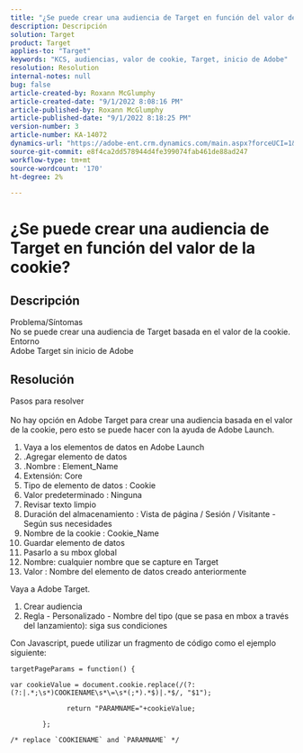 ```yaml
---
title: "¿Se puede crear una audiencia de Target en función del valor de la cookie?"
description: Descripción
solution: Target
product: Target
applies-to: "Target"
keywords: "KCS, audiencias, valor de cookie, Target, inicio de Adobe"
resolution: Resolution
internal-notes: null
bug: false
article-created-by: Roxann McGlumphy
article-created-date: "9/1/2022 8:08:16 PM"
article-published-by: Roxann McGlumphy
article-published-date: "9/1/2022 8:18:25 PM"
version-number: 3
article-number: KA-14072
dynamics-url: "https://adobe-ent.crm.dynamics.com/main.aspx?forceUCI=1&pagetype=entityrecord&etn=knowledgearticle&id=2eaa97cd-312a-ed11-9db1-002248086a27"
source-git-commit: e8f4ca2dd578944d4fe399074fab461de88ad247
workflow-type: tm+mt
source-wordcount: '170'
ht-degree: 2%

---
```


# ¿Se puede crear una audiencia de Target en función del valor de la cookie?

## Descripción

Problema/Síntomas<br>
No se puede crear una audiencia de Target basada en el valor de la cookie.
<br>Entorno<br>
Adobe Target sin inicio de Adobe




## Resolución

Pasos para resolver<br><br>
No hay opción en Adobe Target para crear una audiencia basada en el valor de la cookie, pero esto se puede hacer con la ayuda de Adobe Launch.

1. Vaya a los elementos de datos en Adobe Launch
2. .Agregar elemento de datos
3. .Nombre : Element_Name
4. Extensión: Core
5. Tipo de elemento de datos : Cookie
6. Valor predeterminado : Ninguna
7. Revisar texto limpio
8. Duración del almacenamiento : Vista de página / Sesión / Visitante - Según sus necesidades
9. Nombre de la cookie : Cookie_Name
10. Guardar elemento de datos
11. Pasarlo a su mbox global
12. Nombre: cualquier nombre que se capture en Target
13. Valor : Nombre del elemento de datos creado anteriormente




Vaya a Adobe Target.

1. Crear audiencia
2. Regla - Personalizado - Nombre del tipo (que se pasa en mbox a través del lanzamiento): siga sus condiciones




Con Javascript, puede utilizar un fragmento de código como el ejemplo siguiente:


```
targetPageParams = function() {

var cookieValue = document.cookie.replace(/(?:(?:|.*;\s*)COOKIENAME\s*\=\s*(;*).*$)|.*$/, "$1");

              return "PARAMNAME="+cookieValue;

        };

/* replace `COOKIENAME` and `PARAMNAME` */
```

